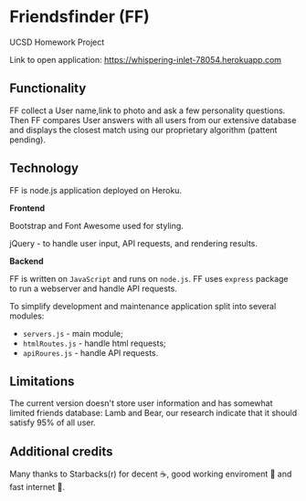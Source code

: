 # Friendsfinder (FF)
UCSD Homework Project

Link to open application: https://whispering-inlet-78054.herokuapp.com

## Functionality
FF collect a User name,link to photo and ask a few personality questions.
Then FF compares User answers with all users from our extensive database and displays the closest match using our proprietary algorithm (pattent pending).

## Technology
FF is node.js application deployed on Heroku.

**Frontend**

Bootstrap and Font Awesome used for styling.

jQuery - to handle user input, API requests, and rendering results.

**Backend**

FF is written on `JavaScript` and runs on `node.js`.
FF uses `express` package to run a webserver and handle API requests.

To simplify development and maintenance application split into several modules:
* `servers.js` - main module;
* `htmlRoutes.js` - handle html requests;
* `apiRoures.js` - handle API requests.

## Limitations
The current version doesn't store user information and has somewhat limited friends database: Lamb and Bear, our research indicate that it should satisfy 95% of all user.

## Additional credits
Many thanks to Starbacks(r) for decent :coffee:, good working enviroment :toilet: and fast internet :snail:.